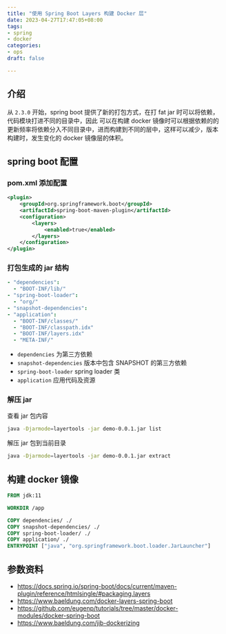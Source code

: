 ```yaml
---
title: "使用 Spring Boot Layers 构建 Docker 层"
date: 2023-04-27T17:47:05+08:00
tags:
- spring
- docker
categories:
- ops
draft: false

---
```

## 介绍

从 `2.3.0` 开始，spring boot 提供了新的打包方式，在打 fat jar 时可以将依赖，代码模块打进不同的目录中，因此
可以在构建 docker 镜像时可以根据依赖的的更新频率将依赖分入不同目录中，进而构建到不同的层中，这样可以减少，版本
构建时，发生变化的 docker 镜像层的体积。

## spring boot 配置

### pom.xml 添加配置

```xml
<plugin>
    <groupId>org.springframework.boot</groupId>
    <artifactId>spring-boot-maven-plugin</artifactId>
    <configuration>
        <layers>
            <enabled>true</enabled>
        </layers>
    </configuration>
</plugin>
```

### 打包生成的 jar 结构

```yaml
- "dependencies":
  - "BOOT-INF/lib/"
- "spring-boot-loader":
  - "org/"
- "snapshot-dependencies":
- "application":
  - "BOOT-INF/classes/"
  - "BOOT-INF/classpath.idx"
  - "BOOT-INF/layers.idx"
  - "META-INF/"
```

- `dependencies` 为第三方依赖
- `snapshot-dependencies`  版本中包含 SNAPSHOT 的第三方依赖
- `spring-boot-loader` spring loader 类
- `application` 应用代码及资源

### 解压 jar

查看 jar 包内容

```sh
java -Djarmode=layertools -jar demo-0.0.1.jar list
```

解压 jar 包到当前目录

```sh
java -Djarmode=layertools -jar demo-0.0.1.jar extract
```

## 构建 docker 镜像

```Dockerfile
FROM jdk:11

WORKDIR /app

COPY dependencies/ ./
COPY snapshot-dependencies/ ./
COPY spring-boot-loader/ ./
COPY application/ ./
ENTRYPOINT ["java", "org.springframework.boot.loader.JarLauncher"]
```

## 参数资料

- https://docs.spring.io/spring-boot/docs/current/maven-plugin/reference/htmlsingle/#packaging.layers
- https://www.baeldung.com/docker-layers-spring-boot
- https://github.com/eugenp/tutorials/tree/master/docker-modules/docker-spring-boot
- https://www.baeldung.com/jib-dockerizing
